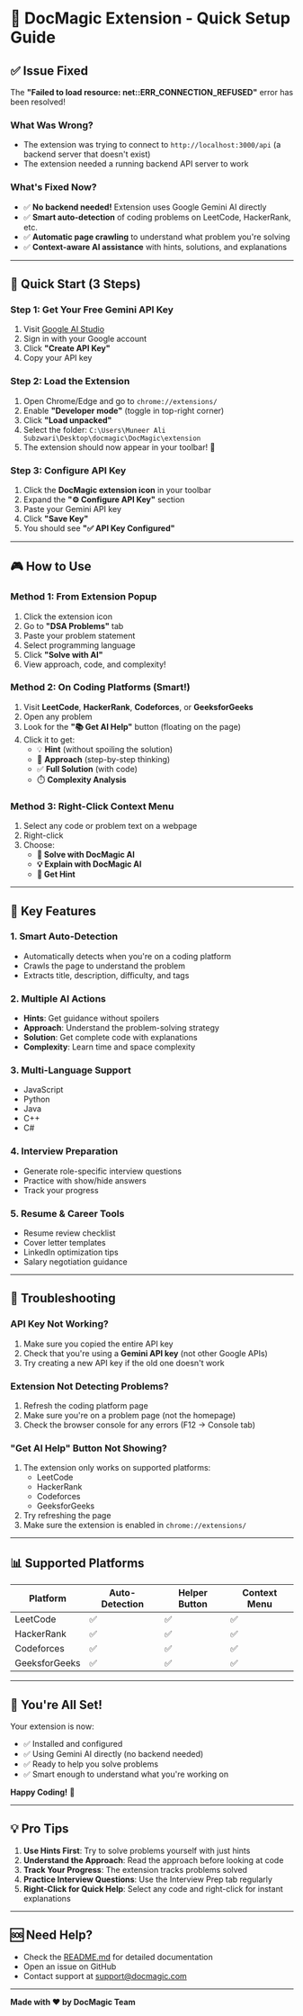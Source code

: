 # 🚀 DocMagic Extension - Quick Setup Guide

## ✅ Issue Fixed

The **"Failed to load resource: net::ERR_CONNECTION_REFUSED"** error has been resolved!

### What Was Wrong?
- The extension was trying to connect to `http://localhost:3000/api` (a backend server that doesn't exist)
- The extension needed a running backend API server to work

### What's Fixed Now?
- ✅ **No backend needed!** Extension uses Google Gemini AI directly
- ✅ **Smart auto-detection** of coding problems on LeetCode, HackerRank, etc.
- ✅ **Automatic page crawling** to understand what problem you're solving
- ✅ **Context-aware AI assistance** with hints, solutions, and explanations

---

## 🎯 Quick Start (3 Steps)

### Step 1: Get Your Free Gemini API Key

1. Visit [Google AI Studio](https://makersuite.google.com/app/apikey)
2. Sign in with your Google account
3. Click **"Create API Key"**
4. Copy your API key

### Step 2: Load the Extension

1. Open Chrome/Edge and go to `chrome://extensions/`
2. Enable **"Developer mode"** (toggle in top-right corner)
3. Click **"Load unpacked"**
4. Select the folder: `C:\Users\Muneer Ali Subzwari\Desktop\docmagic\DocMagic\extension`
5. The extension should now appear in your toolbar! 🎉

### Step 3: Configure API Key

1. Click the **DocMagic extension icon** in your toolbar
2. Expand the **"⚙️ Configure API Key"** section
3. Paste your Gemini API key
4. Click **"Save Key"**
5. You should see **"✅ API Key Configured"**

---

## 🎮 How to Use

### Method 1: From Extension Popup

1. Click the extension icon
2. Go to **"DSA Problems"** tab
3. Paste your problem statement
4. Select programming language
5. Click **"Solve with AI"**
6. View approach, code, and complexity!

### Method 2: On Coding Platforms (Smart!)

1. Visit **LeetCode**, **HackerRank**, **Codeforces**, or **GeeksforGeeks**
2. Open any problem
3. Look for the **"📚 Get AI Help"** button (floating on the page)
4. Click it to get:
   - 💡 **Hint** (without spoiling the solution)
   - 🧩 **Approach** (step-by-step thinking)
   - ✅ **Full Solution** (with code)
   - ⏱️ **Complexity Analysis**

### Method 3: Right-Click Context Menu

1. Select any code or problem text on a webpage
2. Right-click
3. Choose:
   - **🚀 Solve with DocMagic AI**
   - **💡 Explain with DocMagic AI**
   - **🎯 Get Hint**

---

## 🌟 Key Features

### 1. Smart Auto-Detection
- Automatically detects when you're on a coding platform
- Crawls the page to understand the problem
- Extracts title, description, difficulty, and tags

### 2. Multiple AI Actions
- **Hints**: Get guidance without spoilers
- **Approach**: Understand the problem-solving strategy
- **Solution**: Get complete code with explanations
- **Complexity**: Learn time and space complexity

### 3. Multi-Language Support
- JavaScript
- Python
- Java
- C++
- C#

### 4. Interview Preparation
- Generate role-specific interview questions
- Practice with show/hide answers
- Track your progress

### 5. Resume & Career Tools
- Resume review checklist
- Cover letter templates
- LinkedIn optimization tips
- Salary negotiation guidance

---

## 🔧 Troubleshooting

### API Key Not Working?

1. Make sure you copied the entire API key
2. Check that you're using a **Gemini API key** (not other Google APIs)
3. Try creating a new API key if the old one doesn't work

### Extension Not Detecting Problems?

1. Refresh the coding platform page
2. Make sure you're on a problem page (not the homepage)
3. Check the browser console for any errors (F12 → Console tab)

### "Get AI Help" Button Not Showing?

1. The extension only works on supported platforms:
   - LeetCode
   - HackerRank
   - Codeforces
   - GeeksforGeeks
2. Try refreshing the page
3. Make sure the extension is enabled in `chrome://extensions/`

---

## 📊 Supported Platforms

| Platform | Auto-Detection | Helper Button | Context Menu |
|----------|----------------|---------------|--------------|
| LeetCode | ✅ | ✅ | ✅ |
| HackerRank | ✅ | ✅ | ✅ |
| Codeforces | ✅ | ✅ | ✅ |
| GeeksforGeeks | ✅ | ✅ | ✅ |

---

## 🎉 You're All Set!

Your extension is now:
- ✅ Installed and configured
- ✅ Using Gemini AI directly (no backend needed)
- ✅ Ready to help you solve problems
- ✅ Smart enough to understand what you're working on

**Happy Coding!** 🚀

---

## 💡 Pro Tips

1. **Use Hints First**: Try to solve problems yourself with just hints
2. **Understand the Approach**: Read the approach before looking at code
3. **Track Your Progress**: The extension tracks problems solved
4. **Practice Interview Questions**: Use the Interview Prep tab regularly
5. **Right-Click for Quick Help**: Select any code and right-click for instant explanations

---

## 🆘 Need Help?

- Check the [README.md](./README.md) for detailed documentation
- Open an issue on GitHub
- Contact support at support@docmagic.com

---

**Made with ❤️ by DocMagic Team**
